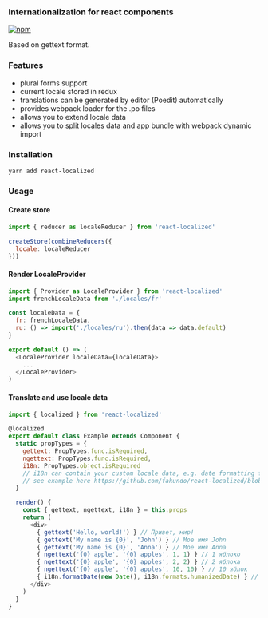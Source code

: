 ### Internationalization for react components

[![npm](https://img.shields.io/npm/v/react-localized.svg?maxAge=2592000)](https://www.npmjs.com/package/react-localized)

Based on gettext format. 

### Features

- plural forms support
- current locale stored in redux
- translations can be generated by editor (Poedit) automatically
- provides webpack loader for the .po files
- allows you to extend locale data
- allows you to split locales data and app bundle with webpack dynamic import

### Installation
```
yarn add react-localized
```
### Usage

#### Create store

```javascript
import { reducer as localeReducer } from 'react-localized'

createStore(combineReducers({
  locale: localeReducer
}))
```

#### Render LocaleProvider

```javascript
import { Provider as LocaleProvider } from 'react-localized'
import frenchLocaleData from './locales/fr'

const localeData = {
  fr: frenchLocaleData,
  ru: () => import('./locales/ru').then(data => data.default)
}

export default () => (
  <LocaleProvider localeData={localeData}>
    ...
  </LocaleProvider>
)
```

#### Translate and use locale data

```javascript
import { localized } from 'react-localized'

@localized
export default class Example extends Component {
  static propTypes = {
    gettext: PropTypes.func.isRequired,
    ngettext: PropTypes.func.isRequired,
    i18n: PropTypes.object.isRequired 
    // i18n can contain your custom locale data, e.g. date formatting functions
    // see example here https://github.com/fakundo/react-localized/blob/master/examples/locales/ru.js 
  }

  render() {
    const { gettext, ngettext, i18n } = this.props
    return (
      <div>
        { gettext('Hello, world!') } // Привет, мир!
        { gettext('My name is {0}', 'John') } // Мое имя John
        { gettext('My name is {0}', 'Anna') } // Мое имя Anna
        { ngettext('{0} apple', '{0} apples', 1, 1) } // 1 яблоко
        { ngettext('{0} apple', '{0} apples', 2, 2) } // 2 яблока
        { ngettext('{0} apple', '{0} apples', 10, 10) } // 10 яблок
        { i18n.formatDate(new Date(), i18n.formats.humanizedDate) } // 10 октября 2017
      </div>
    )
  }
}
```
